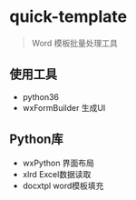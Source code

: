 # quick-template
> Word 模板批量处理工具

## 使用工具
- python36
- wxFormBuilder 生成UI

## Python库
- wxPython 界面布局
- xlrd Excel数据读取
- docxtpl word模板填充

